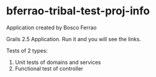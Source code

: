 # bferrao-tribal-test-proj-info
Application created by Bosco Ferrao

Grails 2.5 Application. Run it and you will see the links.

Tests of 2 types:
1) Unit tests of domains and services
2) Functional test of controller
